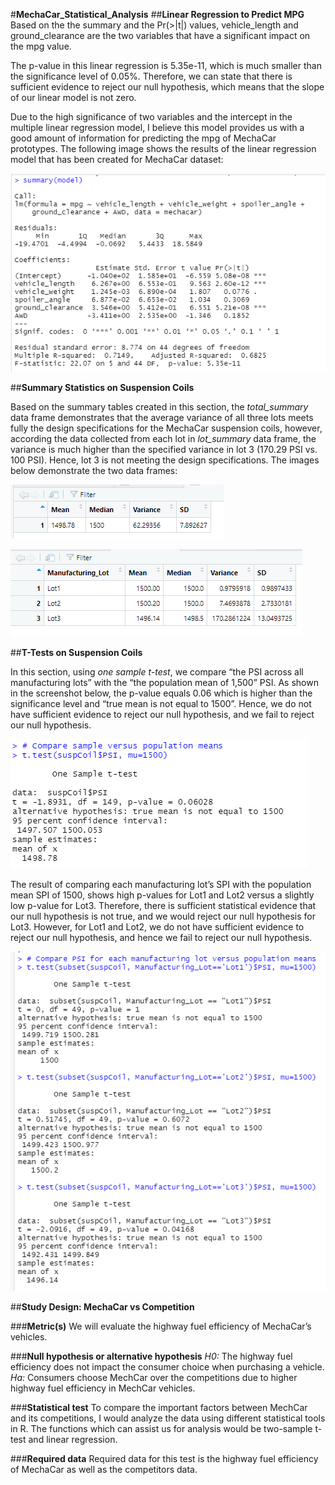 #**MechaCar_Statistical_Analysis**
##**Linear Regression to Predict MPG**
Based on the the summary and the Pr(>|t|) values, vehicle_length and ground_clearance are the two variables that have a significant impact on the mpg value.

The p-value in this linear regression is 5.35e-11, which is much smaller than the significance level of 0.05%. Therefore, we can state that there is sufficient evidence to reject our null hypothesis, which means that the slope of our linear model is not zero.

Due to the high significance of two variables and the intercept in the multiple linear regression model, I believe this model provides us with a good amount of information for predicting the mpg of MechaCar prototypes.
The following image shows the results of the linear regression model that has been created for MechaCar dataset:
 
![linear_regression_mpg.png](https://github.com/zkt2018/MechaCar_Statistical_Analysis/blob/main/resources/linear_regression_mpg.png)

##**Summary Statistics on Suspension Coils**

Based on the summary tables created in this section, the *total_summary* data frame demonstrates that the average variance of all three lots meets fully the design specifications for the MechaCar suspension coils, however, according the data collected from each lot in *lot_summary* data frame, the variance is much higher than the specified variance in lot 3 (170.29 PSI vs. 100 PSI). Hence, lot 3 is not meeting the design specifications. The images below demonstrate the two data frames:

![total_summary_df.png](https://github.com/zkt2018/MechaCar_Statistical_Analysis/blob/main/resources/total_summary_df.png)

![lot_summary_df.png](https://github.com/zkt2018/MechaCar_Statistical_Analysis/blob/main/resources/lot_summary_df.png)

##**T-Tests on Suspension Coils**

In this section, using *one sample t-test*, we compare “the PSI across all manufacturing lots” with the “the population mean of 1,500” PSI. As shown in the screenshot below, the p-value equals 0.06 which is higher than the significance level and “true mean is not equal to 1500”. Hence, we do not have sufficient evidence to reject our null hypothesis, and we fail to reject our null hypothesis.

![t-test_all.png](https://github.com/zkt2018/MechaCar_Statistical_Analysis/blob/main/resources/t-test_all.png)

The result of comparing each manufacturing lot’s SPI with the population mean SPI of 1500, shows high p-values for Lot1 and Lot2 versus a slightly low p-value for Lot3. Therefore, there is sufficient statistical evidence that our null hypothesis is not true, and we would reject our null hypothesis for Lot3. However, for Lot1 and Lot2, we do not have sufficient evidence to reject our null hypothesis, and hence we fail to reject our null hypothesis. 

![t-test_lots.png](https://github.com/zkt2018/MechaCar_Statistical_Analysis/blob/main/resources/t-test_lots.png)

##**Study Design: MechaCar vs Competition**

###**Metric(s)**
We will evaluate the highway fuel efficiency of MechaCar’s vehicles.

###**Null hypothesis or alternative hypothesis**
*H0:* The highway fuel efficiency does not impact the consumer choice when purchasing a vehicle.
*Ha:* Consumers choose MechCar over the competitions due to higher highway fuel efficiency in MechCar vehicles.

###**Statistical test**
To compare the important factors between MechCar and its competitions, I would analyze the data using different statistical tools in R. The functions which can assist us for analysis would be two-sample t-test and linear regression.

###**Required data**
Required data for this test is the highway fuel efficiency of MechaCar as well as the competitors data.
